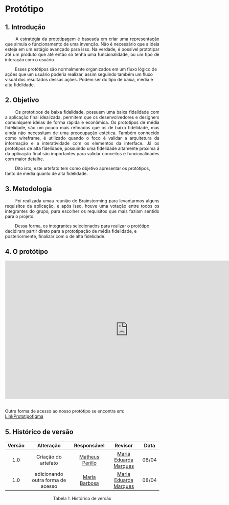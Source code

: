 # **Protótipo**

## **1. Introdução**

<p align="justify">
&emsp;&emsp;
A estratégia da prototipagem é baseada em criar uma representação que simula o funcionamento de uma invenção. Não é necessário que a ideia esteja em um estágio avançado para isso. Na verdade, é possível prototipar até um produto que até então só tenha uma funcionalidade, ou um tipo de interação com o usuário.

&emsp;&emsp;
Esses protótipos são normalmente organizados em um fluxo lógico de ações que um usuário poderia realizar, assim seguindo também um fluxo visual dos resultados dessas ações. Podem ser do tipo de baixa, média e alta fidelidade.

</p>

## **2. Objetivo**

<p align="justify">
&emsp;&emsp;
Os prototipos de baixa fidelidade, possuem uma baixa fidelidade com a aplicação final idealizada, permitem que os desenvolvedores e designers comuniquem ideias de forma rápida e econômica. Os prototipos de média fidelidade, são um pouco mais refinados que os de baixa fidelidade, mas ainda não necessitam de uma preocupação estética. Também conhecido como wireframe, é utilizado quando o foco é validar a arquitetura da informação e a interatividade com os elementos da interface. Já os prototipos de alta fidelidade, possuindo uma fidelidade altamente proxima á da aplicação final são importantes para validar conceitos e funcionalidades com maior detalhe.

&emsp;&emsp;
Dito isto, este artefato tem como objetivo apresentar os protótipos, tanto de média quanto de alta fidelidade.

</p>

## **3. Metodologia**

<p align="justify">
&emsp;&emsp;
Foi realizada umaa reunião de Brainstorming para levantarmos alguns requisitos da aplicação, e após isso, houve uma votação entre todos os integrantes do grupo, para escolher os requisitos que mais faziam sentido para o projeto.

&emsp;&emsp;
Dessa forma, os integrantes selecionados para realizar o protótipo decidiram partir direto para a prototipação de média fidelidade, e posteriormente, finalizar com o de alta fidelidade.

</p>

## **4. O protótipo**

<iframe style="border: 1px solid rgba(0, 0, 0, 0.1);" width="800" height="450" src="https://www.figma.com/embed?embed_host=share&url=https%3A%2F%2Fwww.figma.com%2Ffile%2FDKVd7l0ODRA7lo3IimjKrS%2Fprototipo%3Ftype%3Ddesign%26node-id%3D0%253A1%26mode%3Ddesign%26t%3D082sdYIDdTA2eMmm-1" allowfullscreen></iframe>

<br>
<br>

Outra forma de acesso ao nosso protótipo se encontra em: [LinkPrototipofigma](https://www.figma.com/embed?embed_host=share&url=https%3A%2F%2Fwww.figma.com%2Ffile%2FDKVd7l0ODRA7lo3IimjKrS%2Fprototipo%3Ftype%3Ddesign%26node-id%3D0%253A1%26mode%3Ddesign%26t%3D082sdYIDdTA2eMmm-1)

## **5. Histórico de versão**

| Versão |      Alteração      |                      Responsável                       |                           Revisor                           | Data  |
| :----: | :-----------------: | :----------------------------------------------------: | :---------------------------------------------------------: | :---: |
|  1.0   | Criação do artefato | [ Matheus Perillo ](https://github.com/MatheusPerillo) | [Maria Eduarda Marques](https://github.com/eduardasmarques) | 08/04 |
|  1.0   | adicionando outra forma de acesso | [Maria Barbosa]([https://github.com/MatheusPerillo](https://github.com/Madu01)) | [Maria Eduarda Marques](https://github.com/eduardasmarques) | 08/04 |

<p align="center">Tabela 1. Histórico de versão </p>
